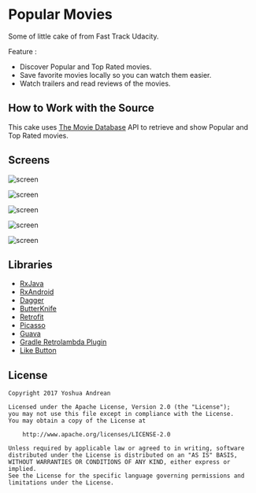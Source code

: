 # Popular Movies

Some of little cake of from Fast Track Udacity.

Feature :
* Discover Popular and Top Rated movies.
* Save favorite movies locally so you can watch them easier.
* Watch trailers and read reviews of the movies.

## How to Work with the Source

This cake uses [The Movie Database](https://www.themoviedb.org/documentation/api) API to retrieve and show Popular and Top Rated movies.

## Screens

![screen](../master/screen/phonemovies.png)

![screen](../master/screen/phonedetail.png)

![screen](../master/screen/phoneland.png)

![screen](../master/screen/tabletportrait.png)

![screen](../master/screen/tabletland.png)

## Libraries

* [RxJava](https://github.com/ReactiveX/RxJava)
* [RxAndroid](https://github.com/ReactiveX/RxAndroid)
* [Dagger](https://github.com/square/dagger)
* [ButterKnife](https://github.com/JakeWharton/butterknife)
* [Retrofit](https://github.com/square/retrofit)
* [Picasso](https://github.com/square/picasso)
* [Guava](https://github.com/google/guava)
* [Gradle Retrolambda Plugin](https://github.com/evant/gradle-retrolambda)
* [Like Button](https://github.com/jd-alexander/LikeButton)

## License

    Copyright 2017 Yoshua Andrean

    Licensed under the Apache License, Version 2.0 (the "License");
    you may not use this file except in compliance with the License.
    You may obtain a copy of the License at

        http://www.apache.org/licenses/LICENSE-2.0

    Unless required by applicable law or agreed to in writing, software
    distributed under the License is distributed on an "AS IS" BASIS,
    WITHOUT WARRANTIES OR CONDITIONS OF ANY KIND, either express or implied.
    See the License for the specific language governing permissions and
    limitations under the License.
